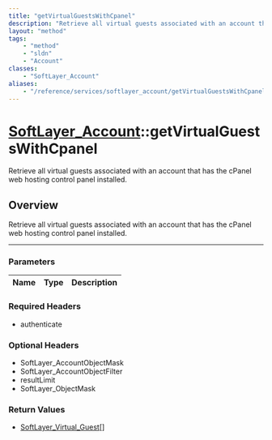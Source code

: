 ```yaml
---
title: "getVirtualGuestsWithCpanel"
description: "Retrieve all virtual guests associated with an account that has the cPanel web hosting control panel installed."
layout: "method"
tags:
    - "method"
    - "sldn"
    - "Account"
classes:
    - "SoftLayer_Account"
aliases:
    - "/reference/services/softlayer_account/getVirtualGuestsWithCpanel"
---
```

# [SoftLayer_Account](/reference/services/SoftLayer_Account)::getVirtualGuestsWithCpanel


Retrieve all virtual guests associated with an account that has the cPanel web hosting control panel installed.


## Overview 
Retrieve all virtual guests associated with an account that has the cPanel web hosting control panel installed.

-----

### Parameters 
|Name | Type | Description |
| --- | --- | --- |


### Required Headers
* authenticate


### Optional Headers
* SoftLayer_AccountObjectMask
* SoftLayer_AccountObjectFilter
* resultLimit
* SoftLayer_ObjectMask

### Return Values
* <a href='/reference/datatypes/SoftLayer_Virtual_Guest'>SoftLayer_Virtual_Guest[] </a>




